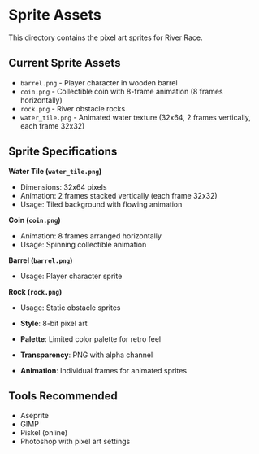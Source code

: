 # Sprite Assets

This directory contains the pixel art sprites for River Race.

## Current Sprite Assets

- `barrel.png` - Player character in wooden barrel
- `coin.png` - Collectible coin with 8-frame animation (8 frames horizontally)
- `rock.png` - River obstacle rocks
- `water_tile.png` - Animated water texture (32x64, 2 frames vertically, each frame 32x32)

## Sprite Specifications

**Water Tile (`water_tile.png`)**
- Dimensions: 32x64 pixels
- Animation: 2 frames stacked vertically (each frame 32x32)
- Usage: Tiled background with flowing animation

**Coin (`coin.png`)**  
- Animation: 8 frames arranged horizontally
- Usage: Spinning collectible animation

**Barrel (`barrel.png`)**
- Usage: Player character sprite

**Rock (`rock.png`)**
- Usage: Static obstacle sprites

- **Style**: 8-bit pixel art
- **Palette**: Limited color palette for retro feel
- **Transparency**: PNG with alpha channel
- **Animation**: Individual frames for animated sprites

## Tools Recommended

- Aseprite
- GIMP
- Piskel (online)
- Photoshop with pixel art settings
